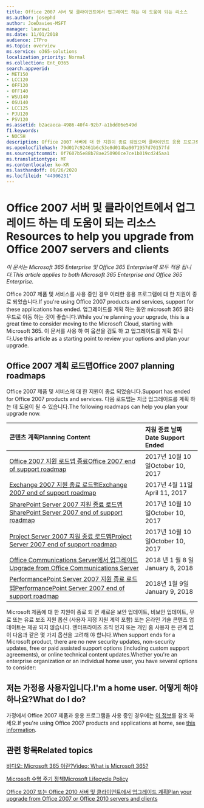 ```yaml
---
title: Office 2007 서버 및 클라이언트에서 업그레이드 하는 데 도움이 되는 리소스
ms.author: josephd
author: JoeDavies-MSFT
manager: laurawi
ms.date: 11/01/2018
audience: ITPro
ms.topic: overview
ms.service: o365-solutions
localization_priority: Normal
ms.collection: Ent_O365
search.appverid:
- MET150
- LCC120
- OFF120
- OFF140
- WSU140
- OSU140
- LCC125
- PJU120
- PSV120
ms.assetid: b2acaeca-4986-40f4-92b7-a1bdd06e549d
f1.keywords:
- NOCSH
description: Office 2007 서버에 대 한 지원이 종료 되었으며 클라이언트 응용 프로그램 및 사용자 지정 지원 계약을 사용할 수 없습니다. 이 문서를 사용 하 여 업그레이드 계획을 시작 합니다.
ms.openlocfilehash: 79d017c92461b6c53e8d014ba9071957d70157fd
ms.sourcegitcommit: 0f7607b5e88b78ae250900ce7ce1b019cd245aa1
ms.translationtype: MT
ms.contentlocale: ko-KR
ms.lasthandoff: 06/26/2020
ms.locfileid: "44906231"
---
```

# <a name="resources-to-help-you-upgrade-from-office-2007-servers-and-clients"></a><span data-ttu-id="ceccd-104">Office 2007 서버 및 클라이언트에서 업그레이드 하는 데 도움이 되는 리소스</span><span class="sxs-lookup"><span data-stu-id="ceccd-104">Resources to help you upgrade from Office 2007 servers and clients</span></span>

<span data-ttu-id="ceccd-105">*이 문서는 Microsoft 365 Enterprise 및 Office 365 Enterprise에 모두 적용 됩니다.*</span><span class="sxs-lookup"><span data-stu-id="ceccd-105">*This article applies to both Microsoft 365 Enterprise and Office 365 Enterprise.*</span></span>

<span data-ttu-id="ceccd-106">Office 2007 제품 및 서비스를 사용 중인 경우 이러한 응용 프로그램에 대 한 지원이 종료 되었습니다.</span><span class="sxs-lookup"><span data-stu-id="ceccd-106">If you're using Office 2007 products and services, support for these applications has ended.</span></span> <span data-ttu-id="ceccd-107">업그레이드를 계획 하는 동안 microsoft 365 클라우드로 이동 하는 것이 좋습니다.</span><span class="sxs-lookup"><span data-stu-id="ceccd-107">While you're planning your upgrade, this is a great time to consider moving to the Microsoft Cloud, starting with Microsoft 365.</span></span> <span data-ttu-id="ceccd-108">이 문서를 사용 하 여 옵션을 검토 하 고 업그레이드를 계획 합니다.</span><span class="sxs-lookup"><span data-stu-id="ceccd-108">Use this article as a starting point to review your options and plan your upgrade.</span></span>
      
## <a name="office-2007-planning-roadmaps"></a><span data-ttu-id="ceccd-109">Office 2007 계획 로드맵</span><span class="sxs-lookup"><span data-stu-id="ceccd-109">Office 2007 planning roadmaps</span></span>
  
<span data-ttu-id="ceccd-110">Office 2007 제품 및 서비스에 대 한 지원이 종료 되었습니다.</span><span class="sxs-lookup"><span data-stu-id="ceccd-110">Support has ended for Office 2007 products and services.</span></span> <span data-ttu-id="ceccd-111">다음 로드맵는 지금 업그레이드를 계획 하는 데 도움이 될 수 있습니다.</span><span class="sxs-lookup"><span data-stu-id="ceccd-111">The following roadmaps can help you plan your upgrade now.</span></span>

|<span data-ttu-id="ceccd-112">**콘텐츠 계획**</span><span class="sxs-lookup"><span data-stu-id="ceccd-112">**Planning Content**</span></span>|<span data-ttu-id="ceccd-113">**지원 종료 날짜**</span><span class="sxs-lookup"><span data-stu-id="ceccd-113">**Date Support Ended**</span></span>|
|:-----|:-----|
|[<span data-ttu-id="ceccd-114">Office 2007 지원 로드맵 종료</span><span class="sxs-lookup"><span data-stu-id="ceccd-114">Office 2007 end of support roadmap</span></span>](https://docs.microsoft.com/DeployOffice/office-2007-end-support-roadmap) <br/> |<span data-ttu-id="ceccd-115">2017년 10월 10일</span><span class="sxs-lookup"><span data-stu-id="ceccd-115">October 10, 2017</span></span>  <br/> |
|[<span data-ttu-id="ceccd-116">Exchange 2007 지원 종료 로드맵</span><span class="sxs-lookup"><span data-stu-id="ceccd-116">Exchange 2007 end of support roadmap</span></span>](exchange-2007-end-of-support.md) <br/> |<span data-ttu-id="ceccd-117">2017년 4월 11일</span><span class="sxs-lookup"><span data-stu-id="ceccd-117">April 11, 2017</span></span>  <br/> |
|[<span data-ttu-id="ceccd-118">SharePoint Server 2007 지원 종료 로드맵</span><span class="sxs-lookup"><span data-stu-id="ceccd-118">SharePoint Server 2007 end of support roadmap</span></span>](sharepoint-2007-end-of-support.md) <br/> |<span data-ttu-id="ceccd-119">2017년 10월 10일</span><span class="sxs-lookup"><span data-stu-id="ceccd-119">October 10, 2017</span></span>  <br/> |
|[<span data-ttu-id="ceccd-120">Project Server 2007 지원 종료 로드맵</span><span class="sxs-lookup"><span data-stu-id="ceccd-120">Project Server 2007 end of support roadmap</span></span>](project-server-2007-end-of-support.md) <br/> |<span data-ttu-id="ceccd-121">2017년 10월 10일</span><span class="sxs-lookup"><span data-stu-id="ceccd-121">October 10, 2017</span></span>  <br/> |
|[<span data-ttu-id="ceccd-122">Office Communications Server에서 업그레이드</span><span class="sxs-lookup"><span data-stu-id="ceccd-122">Upgrade from Office Communications Server</span></span>](https://docs.microsoft.com/SkypeForBusiness/plan-your-deployment/upgrade) <br/> |<span data-ttu-id="ceccd-123">2018 년 1 월 8 일</span><span class="sxs-lookup"><span data-stu-id="ceccd-123">January 8, 2018</span></span>  <br/> |
|[<span data-ttu-id="ceccd-124">PerformancePoint Server 2007 지원 종료 로드맵</span><span class="sxs-lookup"><span data-stu-id="ceccd-124">PerformancePoint Server 2007 end of support roadmap</span></span>](pps-2007-end-of-support.md) <br/> |<span data-ttu-id="ceccd-125">2018년 1월 9일</span><span class="sxs-lookup"><span data-stu-id="ceccd-125">January 9, 2018</span></span>  <br/> |
   
<span data-ttu-id="ceccd-126">Microsoft 제품에 대 한 지원이 종료 되 면 새로운 보안 업데이트, 비보안 업데이트, 무료 또는 유료 보조 지원 옵션 (사용자 지정 지원 계약 포함) 또는 온라인 기술 콘텐츠 업데이트는 제공 되지 않습니다. 엔터프라이즈 조직 인지 또는 개인 홈 사용자 든 관계 없이 다음과 같은 몇 가지 옵션을 고려해 야 합니다.</span><span class="sxs-lookup"><span data-stu-id="ceccd-126">When support ends for a Microsoft product, there are no new security updates, non-security updates, free or paid assisted support options (including custom support agreements), or online technical content updates.Whether you're an enterprise organization or an individual home user, you have several options to consider:</span></span>

## <a name="im-a-home-user-what-do-i-do"></a><span data-ttu-id="ceccd-127">저는 가정용 사용자입니다.</span><span class="sxs-lookup"><span data-stu-id="ceccd-127">I'm a home user.</span></span> <span data-ttu-id="ceccd-128">어떻게 해야 하나요?</span><span class="sxs-lookup"><span data-stu-id="ceccd-128">What do I do?</span></span>

<span data-ttu-id="ceccd-129">가정에서 Office 2007 제품과 응용 프로그램을 사용 중인 경우에는 [이 정보](plan-upgrade-previous-versions-office.md#im-a-home-user-what-do-i-do)를 참조 하세요.</span><span class="sxs-lookup"><span data-stu-id="ceccd-129">If you're using Office 2007 products and applications at home, see [this information](plan-upgrade-previous-versions-office.md#im-a-home-user-what-do-i-do).</span></span>
     
## <a name="related-topics"></a><span data-ttu-id="ceccd-130">관련 항목</span><span class="sxs-lookup"><span data-stu-id="ceccd-130">Related topics</span></span>

[<span data-ttu-id="ceccd-131">비디오: Microsoft 365 이란?</span><span class="sxs-lookup"><span data-stu-id="ceccd-131">Video: What is Microsoft 365?</span></span>](https://support.office.com/article/847caf12-2589-452c-8aca-1c009797678b.aspx)
  
[<span data-ttu-id="ceccd-132">Microsoft 수명 주기 정책</span><span class="sxs-lookup"><span data-stu-id="ceccd-132">Microsoft Lifecycle Policy</span></span>](https://go.microsoft.com/fwlink/?linkid=865200)

[<span data-ttu-id="ceccd-133">Office 2007 또는 Office 2010 서버 및 클라이언트에서 업그레이드 계획</span><span class="sxs-lookup"><span data-stu-id="ceccd-133">Plan your upgrade from Office 2007 or Office 2010 servers and clients</span></span>](plan-upgrade-previous-versions-office.md)
  

